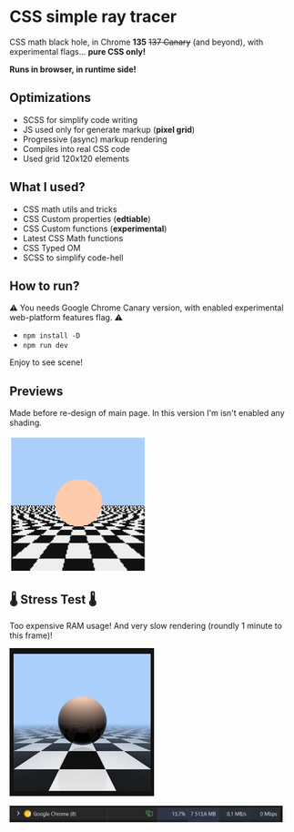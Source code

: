 # CSS simple ray tracer

CSS math black hole, in Chrome **135** ~~137 Canary~~ (and beyond), with experimental flags... **pure CSS only!**

**Runs in browser, in runtime side!**

## Optimizations

- SCSS for simplify code writing
- JS used only for generate markup (**pixel grid**)
- Progressive (async) markup rendering
- Compiles into real CSS code
- Used grid 120x120 elements

## What I used?

- CSS math utils and tricks
- CSS Custom properties (**edtiable**)
- CSS Custom functions (**experimental**)
- Latest CSS Math functions
- CSS Typed OM
- SCSS to simplify code-hell

## How to run?

⚠️ You needs Google Chrome Canary version, with enabled experimental web-platform features flag. ⚠️

- `npm install -D`
- `npm run dev`

Enjoy to see scene!

## Previews

Made before re-design of main page. In this version I'm isn't enabled any shading.

<img width="240" src="./results/no-shade-v1.png" alt="v1"/>

## 🌡️ Stress Test 🌡️

Too expensive RAM usage! And very slow rendering (roundly 1 minute to this frame)!

![SLOW](./results/max-possible-ram-madness.png)

<img width="480" src="./results/ram-madness-240x.png" alt="RAM"/>
